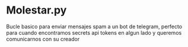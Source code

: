 # Molestar.py
Bucle basico para enviar mensajes spam a un bot de telegram, perfecto para cuando encontramos secrets api tokens en algun lado y queremos comunicarnos con su creador
